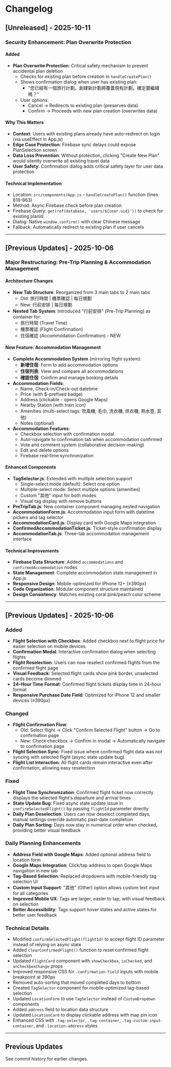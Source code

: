 # Changelog

## [Unreleased] - 2025-10-11

### Security Enhancement: Plan Overwrite Protection

#### Added
- **Plan Overwrite Protection**: Critical safety mechanism to prevent accidental plan deletion
  - Checks for existing plan before creation in `handleCreatePlan()`
  - Shows confirmation dialog when user has existing plan:
    - "您已經有一個旅行計劃。創建新計劃將覆蓋現有計劃。確定要繼續嗎？"
  - User options:
    - Cancel → Redirects to existing plan (preserves data)
    - Confirm → Proceeds with new plan creation (overwrites data)

#### Why This Matters
- **Context**: Users with existing plans already have auto-redirect on login (via useEffect in App.js)
- **Edge Case Protection**: Firebase sync delays could expose PlanSelection screen
- **Data Loss Prevention**: Without protection, clicking "Create New Plan" would silently overwrite all existing travel data
- **User Safety**: Confirmation dialog adds critical safety layer for user data protection

#### Technical Implementation
- Location: `src/components/App.js` - `handleCreatePlan()` function (lines 818-863)
- Method: Async Firebase check before plan creation
- Firebase Query: `get(ref(database, 'users/${user.uid}'))` to check for existing planId
- Dialog: Native `window.confirm()` with clear Chinese message
- Fallback: Automatically redirect to existing plan if user cancels

---

## [Previous Updates] - 2025-10-06

### Major Restructuring: Pre-Trip Planning & Accommodation Management

#### Architecture Changes
- **New Tab Structure**: Reorganized from 3 main tabs to 2 main tabs
  - Old: 旅行時間 | 機票確認 | 每日規劃
  - New: 行前安排 | 每日規劃
- **Nested Tab System**: Introduced "行前安排" (Pre-Trip Planning) as container for:
  - 旅行時間 (Travel Time)
  - 機票確認 (Flight Confirmation)
  - 住宿確認 (Accommodation Confirmation) - NEW

#### New Feature: Accommodation Management
- **Complete Accommodation System** (mirroring flight system):
  - **新增住宿**: Form to add accommodation options
  - **住宿列表**: View and compare all accommodations
  - **確認住宿**: Confirm and manage booking details
- **Accommodation Fields**:
  - Name, Check-in/Check-out datetime
  - Price (with $-prefixed badge)
  - Address (clickable - opens Google Maps)
  - Nearby Station (with train icon)
  - Amenities (multi-select tags: 吹風機, 毛巾, 洗衣機, 烘衣機, 熱水壺, 其他)
  - Notes (optional)
- **Accommodation Features**:
  - Checkbox selection with confirmation modal
  - Auto-navigate to confirmation tab when accommodation confirmed
  - Vote and comment system (collaborative decision-making)
  - Edit and delete options
  - Firebase real-time synchronization

#### Enhanced Components
- **TagSelector.js**: Extended with multiple selection support
  - Single-select mode (default): Select one option
  - Multiple-select mode: Select multiple options (amenities)
  - Custom "其他" input for both modes
  - Visual tag display with remove buttons
- **PreTripTab.js**: New container component managing nested navigation
- **AccommodationForm.js**: Accommodation input form with datetime pickers and tag selector
- **AccommodationCard.js**: Display card with Google Maps integration
- **ConfirmedAccommodationTicket.js**: Ticket-style confirmation display
- **AccommodationTab.js**: Three-tab accommodation management interface

#### Technical Improvements
- **Firebase Data Structure**: Added `accommodations` and `confirmedAccommodation` nodes
- **State Management**: Complete accommodation state management in App.js
- **Responsive Design**: Mobile-optimized for iPhone 12+ (≥390px)
- **Code Organization**: Modular component structure maintained
- **Design Consistency**: Matches existing coral pink/peach color scheme

---

## [Previous Updates] - 2025-10-06

### Added
- **Flight Selection with Checkbox**: Added checkbox next to flight price for easier selection on mobile devices
- **Confirmation Modal**: Interactive confirmation dialog when selecting flights
- **Flight Reselection**: Users can now reselect confirmed flights from the confirmed flight page
- **Visual Feedback**: Selected flight cards show pink border, unselected cards become dimmed
- **24-Hour Time Format**: Confirmed flight tickets display time in 24-hour format
- **Responsive Purchase Date Field**: Optimized for iPhone 12 and smaller devices (≤390px)

### Changed
- **Flight Confirmation Flow**:
  - Old: Select flight → Click "Confirm Selected Flight" button → Go to confirmation page
  - New: Check checkbox → Confirm in modal → Automatically navigate to confirmation page
- **Flight Selection Sync**: Fixed issue where confirmed flight data was not syncing with selected flight (async state update bug)
- **Flight List Interaction**: All flight cards remain interactive even after confirmation, allowing easy reselection

### Fixed
- **Flight Time Synchronization**: Confirmed flight ticket now correctly displays the selected flight's departure and arrival times
- **State Update Bug**: Fixed async state update issue in `confirmSelectedFlight()` by passing `flightId` parameter directly
- **Daily Plan Deselection**: Users can now deselect completed days, manual settings override automatic past-date completion
- **Daily Plan Sorting**: Days now stay in numerical order when checked, providing better visual feedback

### Daily Planning Enhancements
- **Address Field with Google Maps**: Added optional address field to location form
- **Google Maps Integration**: Click/tap address to open Google Maps navigation in new tab
- **Tag-Based Selection**: Replaced dropdowns with mobile-friendly tag selection UI
- **Custom Input Support**: "其他" (Other) option allows custom text input for all categories
- **Improved Mobile UX**: Tags are larger, easier to tap, with visual feedback on selection
- **Better Accessibility**: Tags support hover states and active states for better user feedback

### Technical Details
- Modified `confirmSelectedFlight(flightId)` to accept flight ID parameter instead of relying on async state
- Added `clearConfirmedFlight()` function to reset confirmed flight selection
- Updated `FlightCard` component with `showCheckbox`, `isChecked`, and `onCheckboxChange` props
- Improved responsive CSS for `.confirmation-field` inputs with mobile breakpoint at 390px
- Removed auto-sorting that moved completed days to bottom
- Created `TagSelector` component for mobile-optimized tag-based selection
- Updated `LocationForm` to use `TagSelector` instead of `CustomDropdown` components
- Added `address` field to location data structure
- Updated `LocationCard` to display clickable address with map pin icon
- Enhanced CSS with `.tag-selector`, `.tag-container`, `.tag-custom-input-container`, and `.location-address` styles

---

## Previous Updates

See commit history for earlier changes.
